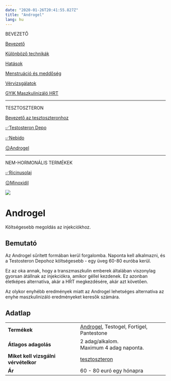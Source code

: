 ```yaml
---
date: "2020-01-26T20:41:55.827Z"
title: "Androgel"
lang: hu
---
```


<div class="floating-columns">

<div class="floating-bar">

BEVEZETŐ

[Bevezető](/#/entry?id=maszkulinizalo-hormonterapia)

[Különböző technikák](/#/entry?id=maszkulinizalo-hormonterapia-technikak)

[Hatások](/#/entry?id=maszkulinizalo-hormonterapia-hatasok)

[Menstruáció és meddőség](/#/entry?id=maszkulinizalo-hormonterapia-menstruacio-meddoseg)

[Vérvizsgálatok](/#/entry?id=maszkulinizalo-hormonterapia-vervizsgalatok)

[GYIK Maszkulinizáló HRT](/#/entry?id=maszkulinizalo-hormonterapia-gyik)


<hr />

TESZTOSZTERON

[Bevezető az tesztoszteronhoz](/#/entry?id=tesztoszteron)

[✅Testosteron Depo](/#/entry?id=maszkulinizalo-injekciok)

[✅Nebido](/#/entry?id=nebido)

[😐Androgel](/#/entry?id=androgel)

<hr />

NEM-HORMONÁLIS TERMÉKEK

[✅Ricinusolaj](/#/entry?id=ricinusolaj)

[😐Minoxidil](/#/entry?id=minoxidil)

</div>

<div class="wiki-content">

<div class="header-image"><img src="assets/images/undraw_medical_care.svg" /></div>

# Androgel

<div class="infobox warning">

Költségesebb megoldás az injekciókhoz.

</div>

## Bemutató

Az Androgel sűrített formában kerül forgalomba. Naponta kell alkalmazni, és a Testosteron Depohoz költségesebb - egy üveg 60-80 euróba kerül.

Ez az oka annak, hogy a transzmaszkulin emberek általában viszonylag gyorsan átállnak az injekciókra, amikor géllel kezdenek. Ez azonban életképes alternatíva, akár a HRT megkezdésére, akár azt követően.

Az olykor enyhébb eredmények miatt az Androgel lehetséges alternatíva az enyhe maszkulinizáló eredményeket keresők számára.

## Adatlap

<table>
    <tbody>
        <tr>
            <td><b>Termékek</b></td>
            <td>
                <a href="https://www.hazipatika.com/gyogyszerkereso/termek/androgel_50_mg_transzdermalis_gel/15082">Androgel</a>,
                Testogel, Fortigel, Pantestone
            </td>
        </tr>
        <tr>
            <td><b>Átlagos adagolás</b></td>
            <td>2 adag/alkalom.<br />Maximum 4 adag naponta.</td>
        </tr>
        <tr>
            <td><b>Miket kell vizsgálni vérvételkor</b></td>
            <td>
                <a href="https://hu.wikipedia.org/wiki/Tesztoszteron">tesztoszteron</a>
            </td>
        </tr>
        <tr>
            <td><b>Ár</b></td>
            <td>60 - 80 euró egy hónapra</td>
        </tr>
    </tbody>
</table>


</div>
